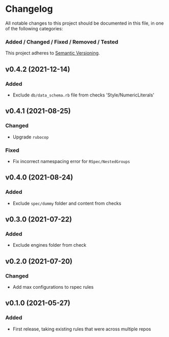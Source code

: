 # Changelog

All notable changes to this project should be documented in this file, in one of the following categories:
### Added / Changed / Fixed / Removed / Tested
This project adheres to [Semantic Versioning](https://semver.org/spec/v2.0.0.html).

## v0.4.2 (2021-12-14)
### Added
- Exclude `db/data_schema.rb` file from checks 'Style/NumericLiterals'

## v0.4.1 (2021-08-25)
### Changed
- Upgrade `rubocop`

### Fixed
- Fix incorrect namespacing error for `RSpec/NestedGroups`

## v0.4.0 (2021-08-24)
### Added
- Exclude `spec/dummy` folder and content from checks

## v0.3.0 (2021-07-22)
### Added
- Exclude engines folder from check

## v0.2.0 (2021-07-20)
### Changed
- Add max configurations to rspec rules

## v0.1.0 (2021-05-27)
### Added
- First release, taking existing rules that were across multiple repos
